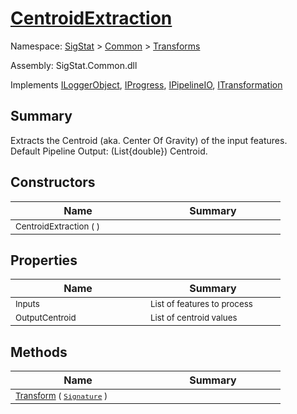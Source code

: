 # [CentroidExtraction](./CentroidExtraction.md)

Namespace: [SigStat]() > [Common](./../README.md) > [Transforms](./README.md)

Assembly: SigStat.Common.dll

Implements [ILoggerObject](./../ILoggerObject.md), [IProgress](./../Helpers/IProgress.md), [IPipelineIO](./../Pipeline/IPipelineIO.md), [ITransformation](./../ITransformation.md)

## Summary
Extracts the Centroid (aka. Center Of Gravity) of the input features.  <br> Default Pipeline Output: (List{double}) Centroid.

## Constructors

| Name | Summary | 
| --- | --- | 
| <sub>CentroidExtraction (  )</sub><div style="width: 200px">| <sub></sub><div style="width: 200px">| <br>


## Properties

| Name | Summary | 
| --- | --- | 
| <sub>Inputs</sub><div style="width: 200px">| <sub>List of features to process</sub><div style="width: 200px">| <br>
| <sub>OutputCentroid</sub><div style="width: 200px">| <sub>List of centroid values</sub><div style="width: 200px">| <br>


## Methods

| Name | Summary | 
| --- | --- | 
| <sub>[Transform](./Methods/CentroidExtraction-100663554.md) ( [`Signature`](./../Signature.md) )</sub><div style="width: 200px">| <sub></sub><div style="width: 200px">| <br>


